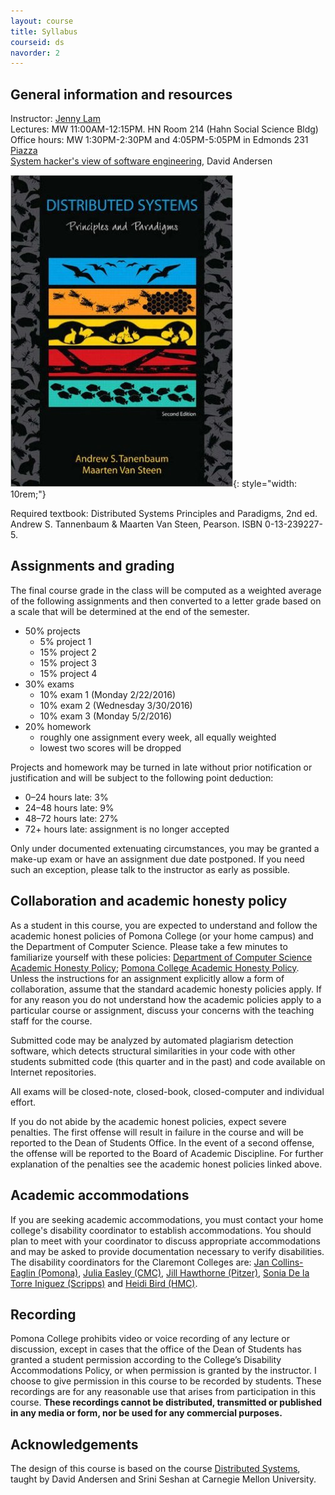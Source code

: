 ```yaml
---
layout: course
title: Syllabus
courseid: ds
navorder: 2
---
```


## General information and resources

Instructor: [Jenny Lam](mailto:jenny.lam@pomona.edu)  
Lectures: MW  11:00AM-12:15PM. HN Room 214 (Hahn Social Science Bldg)  
Office hours: MW 1:30PM-2:30PM and 4:05PM-5:05PM in Edmonds 231  
[Piazza](HTTP://WWW.piazza.com/pomona/spring2016/cs189a)  
[System hacker's view of software engineering](http://www.cs.cmu.edu/~dga/systems-se.pdf), David Andersen

![textbook cover](textbook.jpg){: style="width: 10rem;"}

Required textbook: Distributed Systems Principles and Paradigms, 2nd ed. Andrew S. Tannenbaum & Maarten Van Steen, Pearson. ISBN 0-13-239227-5.

## Assignments and grading

The final course grade in the class will be computed as a weighted average of the following assignments and then converted to a letter grade based on a scale that will be determined at the end of the semester.

* 50% projects
  * 5% project 1
  * 15% project 2
  * 15% project 3
  * 15% project 4
* 30% exams
  * 10% exam 1 (Monday 2/22/2016)
  * 10% exam 2 (Wednesday 3/30/2016)
  * 10% exam 3 (Monday 5/2/2016)
* 20% homework
  * roughly one assignment every week, all equally weighted
  * lowest two scores will be dropped

Projects and homework may be turned in late without prior notification or justification and will be subject to the following point deduction:

* 0&ndash;24 hours late: 3%
* 24&ndash;48 hours late: 9%
* 48&ndash;72 hours late: 27%
* 72+ hours late: assignment is no longer accepted

Only under documented extenuating circumstances, you may be granted a make-up exam or have an assignment due date postponed. If you need such an exception, please talk to the instructor as early as possible.

## Collaboration and academic honesty policy

As a student in this course, you are expected to understand and follow the academic honest policies of Pomona College (or your home campus) and the Department of Computer Science. Please take a few minutes to familiarize yourself with these policies:
[Department of Computer Science Academic Honesty Policy](//www.cs.pomona.edu/academichonesty); [Pomona College Academic Honesty Policy](http://catalog.pomona.edu/content.php?catoid=7&navoid=394).
Unless the instructions for an assignment explicitly allow a form of collaboration, assume that the standard academic honesty policies apply. If for any reason you do not understand how the academic policies apply to a particular course or assignment, discuss your concerns with the teaching staff for the course.

Submitted code may be analyzed by automated plagiarism detection software, which detects structural similarities in your code with other students submitted code (this quarter and in the past) and code available on Internet repositories.

All exams will be closed-note, closed-book, closed-computer and individual effort.

If you do not abide by the academic honest policies, expect severe penalties. The first offense will result in failure in the course and will be reported to the Dean of Students Office. In the event of a second offense, the offense will be reported to the Board of Academic Discipline. For further explanation of the penalties see the academic honest policies linked above.

## Academic accommodations

If you are seeking academic accommodations, you must contact your home college's disability coordinator to establish accommodations. You should plan to meet with your coordinator to discuss appropriate accommodations and may be asked to provide documentation necessary to verify disabilities. The disability coordinators for the Claremont Colleges are:
<a href='mailto:Jan.Collins-Eaglin@pomona.edu'>Jan Collins-Eaglin (Pomona)</a>,
<a href='mailto:julia.easley@claremontmckenna.edu'>Julia Easley (CMC)</a>,
<a href='mailto:Jill_Hawthorne@pitzer.edu'>Jill Hawthorne (Pitzer)</a>,
<a href='mailto:sdelator@scrippscollege.edu'>Sonia De la Torre Iniguez (Scripps)</a> and
<a href='mailto:hbird@hmc.edu'>Heidi Bird (HMC)</a>.

## Recording
Pomona College prohibits video or voice recording of any lecture or discussion, except in cases that the office of the Dean of Students has granted a student permission according to the College’s Disability Accommodations Policy, or when permission is granted by the instructor. I choose to give permission in this course to be recorded by students. These recordings are for any reasonable use that arises from participation in this course. __These recordings cannot be distributed, transmitted or published in any media or form, nor be used for any commercial purposes.__

## Acknowledgements

The design of this course is based on the course [Distributed Systems](http://www.cs.cmu.edu/~dga/15-440/S14), taught by David Andersen and Srini Seshan at Carnegie Mellon University.
